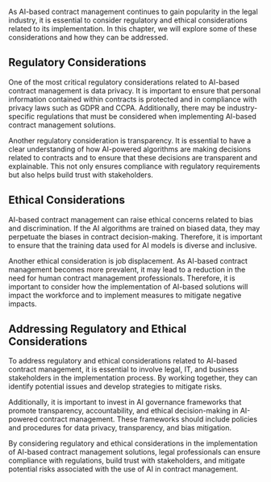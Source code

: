
As AI-based contract management continues to gain popularity in the legal industry, it is essential to consider regulatory and ethical considerations related to its implementation. In this chapter, we will explore some of these considerations and how they can be addressed.

Regulatory Considerations
-------------------------

One of the most critical regulatory considerations related to AI-based contract management is data privacy. It is important to ensure that personal information contained within contracts is protected and in compliance with privacy laws such as GDPR and CCPA. Additionally, there may be industry-specific regulations that must be considered when implementing AI-based contract management solutions.

Another regulatory consideration is transparency. It is essential to have a clear understanding of how AI-powered algorithms are making decisions related to contracts and to ensure that these decisions are transparent and explainable. This not only ensures compliance with regulatory requirements but also helps build trust with stakeholders.

Ethical Considerations
----------------------

AI-based contract management can raise ethical concerns related to bias and discrimination. If the AI algorithms are trained on biased data, they may perpetuate the biases in contract decision-making. Therefore, it is important to ensure that the training data used for AI models is diverse and inclusive.

Another ethical consideration is job displacement. As AI-based contract management becomes more prevalent, it may lead to a reduction in the need for human contract management professionals. Therefore, it is important to consider how the implementation of AI-based solutions will impact the workforce and to implement measures to mitigate negative impacts.

Addressing Regulatory and Ethical Considerations
------------------------------------------------

To address regulatory and ethical considerations related to AI-based contract management, it is essential to involve legal, IT, and business stakeholders in the implementation process. By working together, they can identify potential issues and develop strategies to mitigate risks.

Additionally, it is important to invest in AI governance frameworks that promote transparency, accountability, and ethical decision-making in AI-powered contract management. These frameworks should include policies and procedures for data privacy, transparency, and bias mitigation.

By considering regulatory and ethical considerations in the implementation of AI-based contract management solutions, legal professionals can ensure compliance with regulations, build trust with stakeholders, and mitigate potential risks associated with the use of AI in contract management.
